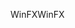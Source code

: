 <span data-ttu-id="199ac-101">WinFX</span><span class="sxs-lookup"><span data-stu-id="199ac-101">WinFX</span></span>